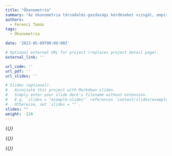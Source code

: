 ```yaml
---
title: "Ökonometria"
summary: "Az ökonometria társadalmi-gazdasági kérdéseket vizsgál, empirikus alapon, modelleket építve, kvantitatívan, stasztikai módszereket használva."
authors:
  - Ferenci Tamás
tags:
  - Ökonometria

date: '2023-05-09T00:00:00Z'

# Optional external URL for project (replaces project detail page).
external_link: ''

url_code: ''
url_pdf: ''
url_slides: ''

# Slides (optional).
#   Associate this project with Markdown slides.
#   Simply enter your slide deck's filename without extension.
#   E.g. `slides = "example-slides"` references `content/slides/example-slides.md`.
#   Otherwise, set `slides = ""`.
slides: ""
weight: -120
---
```


{{<cite page="/oktatas_fejezetek/okonometria_fejezetek/azokonometriaalapjai" view="2" >}}

{{<cite page="/oktatas/regressziosmodellezes" view="2" >}}

{{<cite page="/oktatas/idosorelemzes" view="2" >}}